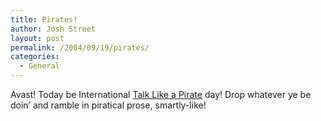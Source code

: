 ```yaml
---
title: Pirates!
author: Josh Street
layout: post
permalink: /2004/09/19/pirates/
categories:
  - General
---
```

Avast! Today be International [Talk Like a Pirate][1] day! Drop whatever ye be doin&#8217; and ramble in piratical prose, smartly-like!

 [1]: http://talklikeapirate.com/piratehome.html